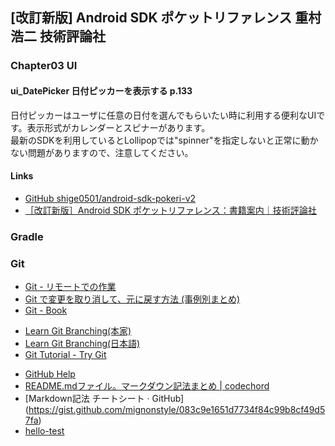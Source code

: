 ## [改訂新版] Android SDK ポケットリファレンス 重村浩二 技術評論社
### Chapter03 UI
#### ui_DatePicker 日付ピッカーを表示する p.133
日付ピッカーはユーザに任意の日付を選んでもらいたい時に利用する便利なUIです。表示形式がカレンダーとスピナーがあります。  
最新のSDKを利用しているとLollipopでは"spinner"を指定しないと正常に動かない問題がありますので、注意してください。
#### Links
- [GitHub shige0501/android-sdk-pokeri-v2](https://github.com/shige0501/android-sdk-pokeri-v2)
- [［改訂新版］Android SDK ポケットリファレンス：書籍案内｜技術評論社](https://gihyo.jp/book/2018/978-4-7741-9855-2)

### Gradle

### Git
* [Git - リモートでの作業](https://git-scm.com/book/ja/v1/Git-%E3%81%AE%E5%9F%BA%E6%9C%AC-%E3%83%AA%E3%83%A2%E3%83%BC%E3%83%88%E3%81%A7%E3%81%AE%E4%BD%9C%E6%A5%AD)
* [Git で変更を取り消して、元に戻す方法 (事例別まとめ)](http://www-creators.com/archives/1290)
* [Git - Book](https://git-scm.com/book/ja/v1/)
- [Learn Git Branching(本家)](http://learngitbranching.js.org/)
- [Learn Git Branching(日本語)](http://k.swd.cc/learnGitBranching-ja/)
- [Git Tutorial - Try Git](https://try.github.io/levels/1/challenges/1)
* [GitHub Help](https://help.github.com/categories/writing-on-github/)
* [README.mdファイル。マークダウン記法まとめ | codechord](http://codechord.com/2012/01/readme-markdown/)
* [Markdown記法 チートシート · GitHub] (https://gist.github.com/mignonstyle/083c9e1651d7734f84c99b8cf49d57fa)
* [hello-test](test/test.md)
